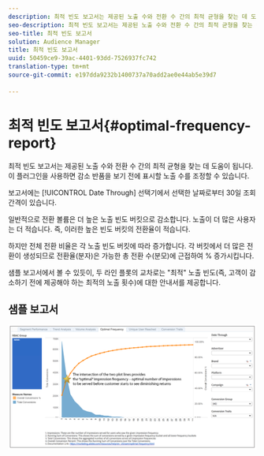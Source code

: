```yaml
---
description: 최적 빈도 보고서는 제공된 노출 수와 전환 수 간의 최적 균형을 찾는 데 도움이 됩니다. 이 플러그인을 사용하면 감소 반품을 보기 전에 표시할 노출 수를 조정할 수 있습니다.
seo-description: 최적 빈도 보고서는 제공된 노출 수와 전환 수 간의 최적 균형을 찾는 데 도움이 됩니다. 이 플러그인을 사용하면 감소 반품을 보기 전에 표시할 노출 수를 조정할 수 있습니다.
seo-title: 최적 빈도 보고서
solution: Audience Manager
title: 최적 빈도 보고서
uuid: 50459ce9-39ac-4401-93dd-7526937fc742
translation-type: tm+mt
source-git-commit: e197dda9232b1400737a70add2ae0e44ab5e39d7

---
```



# 최적 빈도 보고서{#optimal-frequency-report}

최적 빈도 보고서는 제공된 노출 수와 전환 수 간의 최적 균형을 찾는 데 도움이 됩니다. 이 플러그인을 사용하면 감소 반품을 보기 전에 표시할 노출 수를 조정할 수 있습니다.

보고서에는 [!UICONTROL Date Through] 선택기에서 선택한 날짜로부터 30일 조회 간격이 있습니다.

일반적으로 전환 볼륨은 더 높은 노출 빈도 버킷으로 감소합니다. 노출이 더 많은 사용자는 더 적습니다. 즉, 이러한 높은 빈도 버킷의 전환율이 적습니다.

하지만 전체 전환 비율은 각 노출 빈도 버킷에 따라 증가합니다. 각 버킷에서 더 많은 전환이 생성되므로 전환율(분자)은 가능한 총 전환 수(분모)에 근접하여 % 증가시킵니다.

샘플 보고서에서 볼 수 있듯이, 두 라인 플롯의 교차로는 &quot;최적&quot; 노출 빈도(즉, 고객이 감소하기 전에 제공해야 하는 최적의 노출 횟수)에 대한 안내서를 제공합니다.

## 샘플 보고서

![최적 주파수](assets/optimal-frequency1.png)